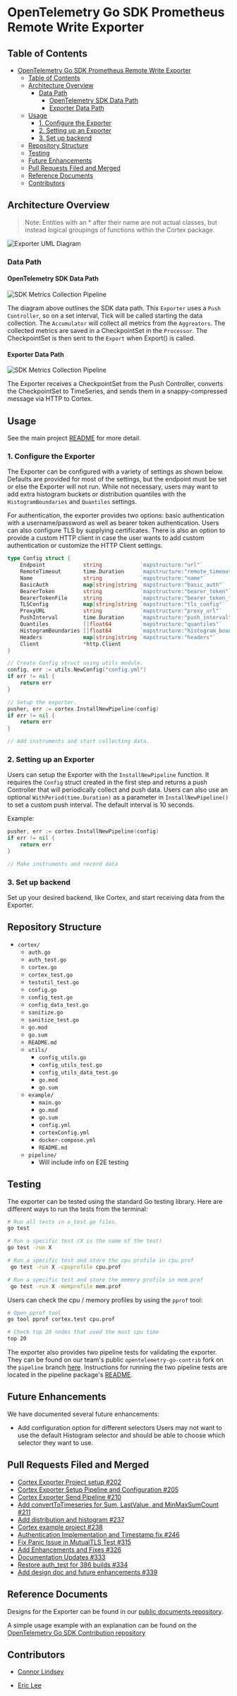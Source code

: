 # OpenTelemetry Go SDK Prometheus Remote Write Exporter

## Table of Contents

- [OpenTelemetry Go SDK Prometheus Remote Write Exporter](#opentelemetry-go-sdk-prometheus-remote-write-exporter)
  - [Table of Contents](#table-of-contents)
  - [Architecture Overview](#architecture-overview)
    - [Data Path](#data-path)
      - [OpenTelemetry SDK Data Path](#opentelemetry-sdk-data-path)
      - [Exporter Data Path](#exporter-data-path)
  - [Usage](#usage)
    - [1. Configure the Exporter](#1-configure-the-exporter)
    - [2. Setting up an Exporter](#2-setting-up-an-exporter)
    - [3. Set up backend](#3-set-up-backend)
  - [Repository Structure](#repository-structure)
  - [Testing](#testing)
  - [Future Enhancements](#future-enhancements)
  - [Pull Requests Filed and Merged](#pull-requests-filed-and-merged)
  - [Reference Documents](#reference-documents)
  - [Contributors](#contributors)

## Architecture Overview

> Note: Entities with an \* after their name are not actual classes, but instead logical groupings
> of functions within the Cortex package.

![Exporter UML Diagram](./images/exporter-uml.png)

### Data Path

#### OpenTelemetry SDK Data Path

![SDK Metrics Collection Pipeline](./images/sdk-data-path.png)

The diagram above outlines the SDK data path. This `Exporter` uses a `Push Controller`, so on a set
interval, Tick will be called starting the data collection. The `Accumulator` will collect all
metrics from the `Aggreators`. The collected metrics are saved in a CheckpointSet in the
`Processor`. The CheckpointSet is then sent to the `Export` when Export() is called.

#### Exporter Data Path

![SDK Metrics Collection Pipeline](./images/exporter-sequence.png)

The Exporter receives a CheckpointSet from the Push Controller, converts the CheckpointSet to
TimeSeries, and sends them in a snappy-compressed message via HTTP to Cortex.

## Usage

See the main project
[README](https://github.com/open-telemetry/opentelemetry-go-contrib/blob/master/exporters/metric/cortex/README.md)
for more detail.

### 1. Configure the Exporter

The Exporter can be configured with a variety of settings as shown below. Defaults are
provided for most of the settings, but the endpoint must be set or else the Exporter will
not run. While not necessary, users may want to add extra histogram buckets or
distribution quantiles with the `HistogramBoundaries` and `Quantiles` settings.

For authentication, the exporter provides two options: basic authentication with a
username/password as well as bearer token authentication. Users can also configure TLS by
supplying certificates. There is also an option to provide a custom HTTP client in case
the user wants to add custom authentication or customize the HTTP Client settings.

```go
type Config struct {
	Endpoint            string            `mapstructure:"url"`
	RemoteTimeout       time.Duration     `mapstructure:"remote_timeout"`
	Name                string            `mapstructure:"name"`
	BasicAuth           map[string]string `mapstructure:"basic_auth"`
	BearerToken         string            `mapstructure:"bearer_token"`
	BearerTokenFile     string            `mapstructure:"bearer_token_file"`
	TLSConfig           map[string]string `mapstructure:"tls_config"`
	ProxyURL            string            `mapstructure:"proxy_url"`
	PushInterval        time.Duration     `mapstructure:"push_interval"`
	Quantiles           []float64         `mapstructure:"quantiles"`
	HistogramBoundaries []float64         `mapstructure:"histogram_boundaries"`
	Headers             map[string]string `mapstructure:"headers"`
	Client              *http.Client
}
```

```go
// Create Config struct using utils module.
config, err := utils.NewConfig("config.yml")
if err != nil {
    return err
}

// Setup the exporter.
pusher, err := cortex.InstallNewPipeline(config)
if err != nil {
    return err
}

// Add instruments and start collecting data.
```

### 2. Setting up an Exporter

Users can setup the Exporter with the `InstallNewPipeline` function. It requires the `Config` struct
created in the first step and returns a push Controller that will periodically collect and push
data. Users can also use an optional `WithPeriod(time.Duration)` as a parameter in
`InstallNewPipeline()` to set a custom push interval. The default interval is 10 seconds.

Example:

```go
pusher, err := cortex.InstallNewPipeline(config)
if err != nil {
    return err
}

// Make instruments and record data
```

### 3. Set up backend

Set up your desired backend, like Cortex, and start receiving data from the Exporter.

## Repository Structure

- `cortex/`
  - `auth.go`
  - `auth_test.go`
  - `cortex.go`
  - `cortex_test.go`
  - `testutil_test.go`
  - `config.go`
  - `config_test.go`
  - `config_data_test.go`
  - `sanitize.go`
  - `sanitize_test.go`
  - `go.mod`
  - `go.sum`
  - `README.md`
  - `utils/`
    - `config_utils.go`
    - `config_utils_test.go`
    - `config_utils_data_test.go`
    - `go.mod`
    - `go.sum`
  - `example/`
    - `main.go`
    - `go.mod`
    - `go.sum`
    - `config.yml`
    - `cortexConfig.yml`
    - `docker-compose.yml`
    - `README.md`
  - `pipeline/`
    - Will include info on E2E testing

## Testing

The exporter can be tested using the standard Go testing library. Here are different ways
to run the tests from the terminal:

```bash
# Run all tests in x_test.go files.
go test

# Run a specific test (X is the name of the test)
go test -run X 

# Run a specific test and store the cpu profile in cpu.prof
 go test -run X -cpuprofile cpu.prof

# Run a specific test and store the memory profile in mem.prof
 go test -run X -memprofile mem.prof
```

Users can check the cpu / memory profiles by using the `pprof` tool:

```bash
# Open pprof tool
go tool pprof cortex.test cpu.prof

# Check top 20 nodes that used the most cpu time
top 20
```

The exporter also provides two pipeline tests for validating the exporter. They can be
found on our team's public `opentelemetry-go-contrib` fork on the `pipeline` branch
[here](https://github.com/open-o11y/opentelemetry-go-contrib/tree/pipeline/exporters/metric/cortex/pipeline).
Instructions for running the two pipeline tests are located in the pipeline package's
[README](https://github.com/open-o11y/opentelemetry-go-contrib/blob/pipeline/exporters/metric/cortex/pipeline/README.md).


## Future Enhancements

We have documented several future enhancements:
- Add configuration option for different selectors
  Users may not want to use the default Histogram selector and should be able to choose which selector they want to use.

## Pull Requests Filed and Merged

- [Cortex Exporter Project setup #202](https://github.com/open-telemetry/opentelemetry-go-contrib/pull/202)
- [Cortex Exporter Setup Pipeline and Configuration #205](https://github.com/open-telemetry/opentelemetry-go-contrib/pull/205)
- [Cortex Exporter Send Pipeline #210](https://github.com/open-telemetry/opentelemetry-go-contrib/pull/210)
- [Add convertToTimeseries for Sum, LastValue, and MinMaxSumCount #211](https://github.com/open-telemetry/opentelemetry-go-contrib/pull/211)
- [Add distribution and histogram #237](https://github.com/open-telemetry/opentelemetry-go-contrib/pull/237)
- [Cortex example project #238](https://github.com/open-telemetry/opentelemetry-go-contrib/pull/238)
- [Authentication Implementation and Timestamp fix #246](https://github.com/open-telemetry/opentelemetry-go-contrib/pull/246)
- [Fix Panic Issue in MutualTLS Test #315](https://github.com/open-telemetry/opentelemetry-go-contrib/pull/315)
- [Add Enhancements and Fixes #326](https://github.com/open-telemetry/opentelemetry-go-contrib/pull/326)
- [Documentation Updates #333](https://github.com/open-telemetry/opentelemetry-go-contrib/pull/333)
- [Restore auth_test for 386 builds #334](https://github.com/open-telemetry/opentelemetry-go-contrib/pull/334)
- [Add design doc and future enhancements #339](https://github.com/open-telemetry/opentelemetry-go-contrib/pull/339)

## Reference Documents

Designs for the Exporter can be found in our
[public documents repository](https://github.com/open-o11y/docs/blob/master/exporter/go-prometheus-remote-write/design-doc.md).

A simple usage example with an explanation can be found on the [OpenTelemetry Go SDK
Contribution
repository](https://github.com/open-telemetry/opentelemetry-go-contrib/tree/master/exporters/metric/cortex/example)

## Contributors

- [Connor Lindsey](https://github.com/connorlindsey)

- [Eric Lee](https://github.com/ercl)
